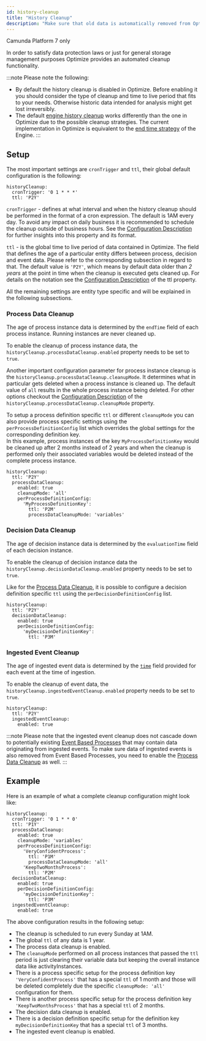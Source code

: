```yaml
---
id: history-cleanup
title: "History Cleanup"
description: "Make sure that old data is automatically removed from Optimize."
---
```


<span class="badge badge--platform">Camunda Platform 7 only</span>

In order to satisfy data protection laws or just for general storage management purposes Optimize provides an automated cleanup functionality.

:::note
Please note the following:

- By default the history cleanup is disabled in Optimize. Before enabling it you should consider the type of cleanup and time to live period that fits to your needs. Otherwise historic data intended for analysis might get lost irreversibly.
- The default [engine history cleanup](https://docs.camunda.org/manual/latest/user-guide/process-engine/history/#history-cleanup) works differently than the one in Optimize due to the possible cleanup strategies. The current implementation in Optimize is equivalent to the [end time strategy](https://docs.camunda.org/manual/latest/user-guide/process-engine/history/#end-time-based-strategy) of the Engine.
:::

## Setup

The most important settings are `cronTrigger` and `ttl`, their global default configuration is the following:

```
historyCleanup:
  cronTrigger: '0 1 * * *'
  ttl: 'P2Y'
```

`cronTrigger` - defines at what interval and when the history cleanup should be performed in the format of a cron expression.  The default is 1AM every day. To avoid any impact on daily business it is recommended to schedule the cleanup outside of business hours.
See the [Configuration Description](../configuration/#history-cleanup-settings) for further insights into this property and its format.

`ttl` - is the global time to live period of data contained in Optimize. The field that defines the age of a particular entity differs between process, decision and event data. Please refer to the corresponding subsection in regard to that.
The default value is `'P2Y'`, which means by default data older than _2 years_ at the point in time when the cleanup is executed gets cleaned up.
For details on the notation see the [Configuration Description](../configuration/#history-cleanup-settings) of the ttl property.

All the remaining settings are entity type specific and will be explained in the following subsections.


### Process Data Cleanup

The age of process instance data is determined by the `endTime` field of each process instance. Running instances are never cleaned up.

To enable the cleanup of process instance data, the `historyCleanup.processDataCleanup.enabled` property needs to be set to `true`.

Another important configuration parameter for process instance cleanup is the `historyCleanup.processDataCleanup.cleanupMode`. It determines what in particular gets deleted when a process instance is cleaned up. The default value of `all` results in the whole process instance being deleted.
For other options checkout the [Configuration Description](../configuration/#history-cleanup-settings) of the `historyCleanup.processDataCleanup.cleanupMode` property.

To setup a process definition specific `ttl` or different `cleanupMode` you can also provide process specific settings using the `perProcessDefinitionConfig` list which overrides the global settings for the corresponding definition key.<br/>
In this example, process instances of the key `MyProcessDefinitionKey` would be cleaned up after 2 months instead of 2 years and when the cleanup is performed only their associated variables would be deleted instead of the complete process instance.

```
historyCleanup:
  ttl: 'P2Y'
  processDataCleanup:
    enabled: true
    cleanupMode: 'all'
    perProcessDefinitionConfig:
      'MyProcessDefinitionKey':
        ttl: 'P2M'
        processDataCleanupMode: 'variables'
```

### Decision Data Cleanup

The age of decision instance data is determined by the `evaluationTime` field of each decision instance.

To enable the cleanup of decision instance data the `historyCleanup.decisionDataCleanup.enabled` property needs to be set to `true`.

Like for the [Process Data Cleanup](#process-data-cleanup), it is possible to configure a decision definition specific `ttl` using the `perDecisionDefinitionConfig` list.

```
historyCleanup:
  ttl: 'P2Y'
  decisionDataCleanup:
    enabled: true
    perDecisionDefinitionConfig:
      'myDecisionDefinitionKey':
        ttl: 'P3M'
```

### Ingested Event Cleanup

The age of ingested event data is determined by the [`time`](../../rest-api/event-ingestion/#request-body) field provided for each event at the time of ingestion.

To enable the cleanup of event data, the `historyCleanup.ingestedEventCleanup.enabled` property needs to be set to `true`.

```
historyCleanup:
  ttl: 'P2Y'
  ingestedEventCleanup:
    enabled: true
```

:::note
Please note that the ingested event cleanup does not cascade down to potentially existing [Event Based Processes](./../../../components/optimize/userguide/additional-features/event-based-processes.md) that may contain data originating from ingested events. To make sure data of ingested events is also removed from Event Based Processes, you need to enable the [Process Data Cleanup](#process-data-cleanup) as well.
:::

## Example

Here is an example of what  a complete cleanup configuration might look like:

```
historyCleanup:
  cronTrigger: '0 1 * * 0'
  ttl: 'P1Y'
  processDataCleanup:
    enabled: true
    cleanupMode: 'variables'
    perProcessDefinitionConfig:
      'VeryConfidentProcess':
        ttl: 'P1M'
        processDataCleanupMode: 'all'
      'KeepTwoMonthsProcess':
        ttl: 'P2M'
  decisionDataCleanup:
    enabled: true
    perDecisionDefinitionConfig:
      'myDecisionDefinitionKey':
        ttl: 'P3M'
  ingestedEventCleanup:
    enabled: true
```

The above configuration results in the following setup:

- The cleanup is scheduled to run every Sunday at 1AM.
- The global `ttl` of any data is 1 year.
- The process data cleanup is enabled.
- The `cleanupMode` performed on all process instances that passed the `ttl` period is just clearing their variable data but keeping the overall instance data like activityInstances.
- There is a process specific setup for the process definition key `'VeryConfidentProcess'` that has a special `ttl` of 1 month and those will be deleted completely due the specific `cleanupMode: 'all'` configuration for them.
- There is another process specific setup for the process definition key `'KeepTwoMonthsProcess'` that has a special `ttl` of 2 months.
- The decision data cleanup is enabled.
- There is a decision definition specific setup for the definition key `myDecisionDefinitionKey` that has a special `ttl` of 3 months.
- The ingested event cleanup is enabled.
